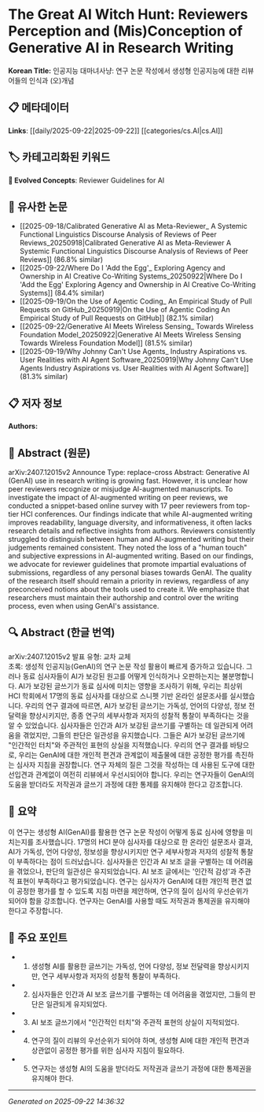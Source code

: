 # The Great AI Witch Hunt: Reviewers Perception and (Mis)Conception of Generative AI in Research Writing

**Korean Title:** 인공지능 대마녀사냥: 연구 논문 작성에서 생성형 인공지능에 대한 리뷰어들의 인식과 (오)개념

## 📋 메타데이터

**Links**: [[daily/2025-09-22|2025-09-22]] [[categories/cs.AI|cs.AI]]

## 🏷️ 카테고리화된 키워드
**🚀 Evolved Concepts**: Reviewer Guidelines for AI

## 🔗 유사한 논문
- [[2025-09-18/Calibrated Generative AI as Meta-Reviewer_ A Systemic Functional Linguistics Discourse Analysis of Reviews of Peer Reviews_20250918|Calibrated Generative AI as Meta-Reviewer A Systemic Functional Linguistics Discourse Analysis of Reviews of Peer Reviews]] (86.8% similar)
- [[2025-09-22/Where Do I 'Add the Egg'_ Exploring Agency and Ownership in AI Creative Co-Writing Systems_20250922|Where Do I 'Add the Egg' Exploring Agency and Ownership in AI Creative Co-Writing Systems]] (84.4% similar)
- [[2025-09-19/On the Use of Agentic Coding_ An Empirical Study of Pull Requests on GitHub_20250919|On the Use of Agentic Coding An Empirical Study of Pull Requests on GitHub]] (82.1% similar)
- [[2025-09-22/Generative AI Meets Wireless Sensing_ Towards Wireless Foundation Model_20250922|Generative AI Meets Wireless Sensing Towards Wireless Foundation Model]] (81.5% similar)
- [[2025-09-19/Why Johnny Can't Use Agents_ Industry Aspirations vs. User Realities with AI Agent Software_20250919|Why Johnny Can't Use Agents Industry Aspirations vs. User Realities with AI Agent Software]] (81.3% similar)

## 📋 저자 정보

**Authors:** 

## 📄 Abstract (원문)

arXiv:2407.12015v2 Announce Type: replace-cross 
Abstract: Generative AI (GenAI) use in research writing is growing fast. However, it is unclear how peer reviewers recognize or misjudge AI-augmented manuscripts. To investigate the impact of AI-augmented writing on peer reviews, we conducted a snippet-based online survey with 17 peer reviewers from top-tier HCI conferences. Our findings indicate that while AI-augmented writing improves readability, language diversity, and informativeness, it often lacks research details and reflective insights from authors. Reviewers consistently struggled to distinguish between human and AI-augmented writing but their judgements remained consistent. They noted the loss of a "human touch" and subjective expressions in AI-augmented writing. Based on our findings, we advocate for reviewer guidelines that promote impartial evaluations of submissions, regardless of any personal biases towards GenAI. The quality of the research itself should remain a priority in reviews, regardless of any preconceived notions about the tools used to create it. We emphasize that researchers must maintain their authorship and control over the writing process, even when using GenAI's assistance.

## 🔍 Abstract (한글 번역)

arXiv:2407.12015v2 발표 유형: 교차 교체  
초록: 생성적 인공지능(GenAI)의 연구 논문 작성 활용이 빠르게 증가하고 있습니다. 그러나 동료 심사자들이 AI가 보강된 원고를 어떻게 인식하거나 오판하는지는 불분명합니다. AI가 보강된 글쓰기가 동료 심사에 미치는 영향을 조사하기 위해, 우리는 최상위 HCI 학회에서 17명의 동료 심사자를 대상으로 스니펫 기반 온라인 설문조사를 실시했습니다. 우리의 연구 결과에 따르면, AI가 보강된 글쓰기는 가독성, 언어의 다양성, 정보 전달력을 향상시키지만, 종종 연구의 세부사항과 저자의 성찰적 통찰이 부족하다는 것을 알 수 있었습니다. 심사자들은 인간과 AI가 보강된 글쓰기를 구별하는 데 일관되게 어려움을 겪었지만, 그들의 판단은 일관성을 유지했습니다. 그들은 AI가 보강된 글쓰기에 "인간적인 터치"와 주관적인 표현의 상실을 지적했습니다. 우리의 연구 결과를 바탕으로, 우리는 GenAI에 대한 개인적 편견과 관계없이 제출물에 대한 공정한 평가를 촉진하는 심사자 지침을 권장합니다. 연구 자체의 질은 그것을 작성하는 데 사용된 도구에 대한 선입견과 관계없이 여전히 리뷰에서 우선시되어야 합니다. 우리는 연구자들이 GenAI의 도움을 받더라도 저작권과 글쓰기 과정에 대한 통제를 유지해야 한다고 강조합니다.

## 📝 요약

이 연구는 생성형 AI(GenAI)를 활용한 연구 논문 작성이 어떻게 동료 심사에 영향을 미치는지를 조사했습니다. 17명의 HCI 분야 심사자를 대상으로 한 온라인 설문조사 결과, AI가 가독성, 언어 다양성, 정보성을 향상시키지만 연구 세부사항과 저자의 성찰적 통찰이 부족하다는 점이 드러났습니다. 심사자들은 인간과 AI 보조 글을 구별하는 데 어려움을 겪었으나, 판단의 일관성은 유지되었습니다. AI 보조 글에서는 '인간적 감성'과 주관적 표현이 부족하다고 평가되었습니다. 연구는 심사자가 GenAI에 대한 개인적 편견 없이 공정한 평가를 할 수 있도록 지침 마련을 제안하며, 연구의 질이 심사의 우선순위가 되어야 함을 강조합니다. 연구자는 GenAI를 사용할 때도 저작권과 통제권을 유지해야 한다고 주장합니다.

## 🎯 주요 포인트

- 1. 생성형 AI를 활용한 글쓰기는 가독성, 언어 다양성, 정보 전달력을 향상시키지만, 연구 세부사항과 저자의 성찰적 통찰이 부족하다.

- 2. 심사자들은 인간과 AI 보조 글쓰기를 구별하는 데 어려움을 겪었지만, 그들의 판단은 일관되게 유지되었다.

- 3. AI 보조 글쓰기에서 "인간적인 터치"와 주관적 표현의 상실이 지적되었다.

- 4. 연구의 질이 리뷰의 우선순위가 되어야 하며, 생성형 AI에 대한 개인적 편견과 상관없이 공정한 평가를 위한 심사자 지침이 필요하다.

- 5. 연구자는 생성형 AI의 도움을 받더라도 저작권과 글쓰기 과정에 대한 통제권을 유지해야 한다.

---

*Generated on 2025-09-22 14:36:32*